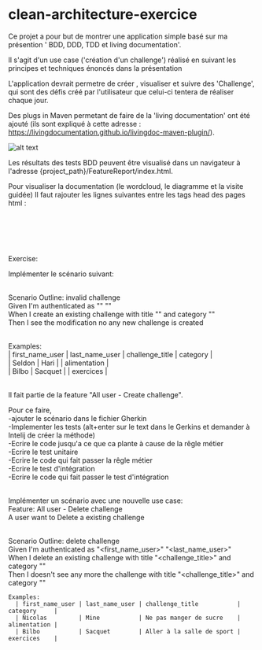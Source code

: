 # clean-architecture-exercice
Ce projet a pour but de montrer une application simple basé sur ma présention ' BDD, DDD, TDD et living documentation'.

Il s'agit d'un use case ('création d'un challenge') réalisé en suivant les principes et techniques énoncés dans la présentation

L'application devrait permetre de créer , visualiser et suivre des 'Challenge', qui sont des défis créé par l'utilisateur que celui-ci tentera de réaliser chaque jour.

Des plugs in Maven permetant de faire de la 'living documentation' ont été ajouté (ils sont expliqué à cette adresse : https://livingdocumentation.github.io/livingdoc-maven-plugin/).

![alt text](https://user-images.githubusercontent.com/4274325/65676632-88e18f80-e050-11e9-86ad-325668dd0d8a.png)

Les résultats des tests BDD peuvent être visualisé dans un navigateur à l'adresse {project_path}/FeatureReport/index.html.

Pour visualiser la documentation (le wordcloud, le diagramme et la visite guidée) Il faut rajouter les lignes suivantes entre les tags head des pages html :


  <br/><script type="text/javascript" src="https://cdnjs.cloudflare.com/ajax/libs/d3/3.5.5/d3.min.js"></script>
  <br><script type="text/javascript" src="https://cdnjs.cloudflare.com/ajax/libs/d3-cloud/1.2.5/d3.layout.cloud.min.js">    </script>
  <br><script type="text/javascript" src="https://cdnjs.cloudflare.com/ajax/libs/viz.js/1.3.0/viz.js"></script>
  <br><script type="text/javascript" src="https://cdn.jsdelivr.net/gh/Naereen/StrapDown.js@master/strapdown.min.js"></script>
  
  Exercise:
  
  Implémenter le scénario suivant: 
<p>
  <br/>Scenario Outline: invalid challenge
  <br/>  Given I'm authenticated as "<first_name_user>" "<last_name_user>"
  <br/>  When I create an existing challenge with title "<challenge_title>" and category "<category>"
  <br/>  Then I see the modification no any new challenge is created
</p>
  <p>
  <br/>Examples:
      <br/>| first_name_user | last_name_user | challenge_title               |  category         |
      <br/>| Seldon          | Hari           |                               |  alimentation     |
      <br/>| Bilbo           | Sacquet        |                               |  exercices        |
                        
<br/>Il fait partie de la feature "All user - Create challenge".

Pour ce faire, 
<br/> -ajouter le scénario dans le fichier Gherkin
<br/> -Implementer les tests (alt+enter sur le text dans le Gerkins et demander à Intelij de créer la méthode)
<br/> -Ecrire le code jusqu'a ce que ca plante à cause de la rêgle métier
<br/> -Ecrire le test unitaire
<br/> -Ecrire le code qui fait passer la rêgle métier
<br/> -Ecrire le test d'intégration
<br/> -Ecrire le code qui fait passer le test d'intégration

<br/>Implémenter un scénario avec une nouvelle use case:
<br/>Feature:  All user - Delete challenge
  <br/>A user want to Delete a existing  challenge

  <br/>Scenario Outline: delete challenge
    <br/>Given I'm authenticated as "<first_name_user>" "<last_name_user>"
    <br/>When I delete an existing challenge with title "<challenge_title>" and category "<category>"
    <br/>Then I doesn't see any more the challenge with title "<challenge_title>" and category "<category>"

    Examples:
      | first_name_user | last_name_user | challenge_title           | category     |
      | Nicolas         | Mine           | Ne pas manger de sucre    | alimentation |
      | Bilbo           | Sacquet        | Aller à la salle de sport | exercices    |

